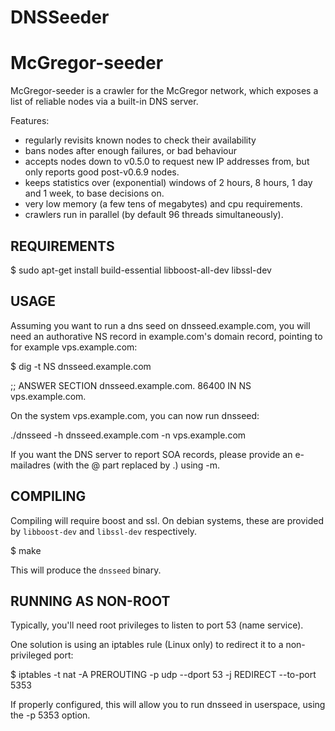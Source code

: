 # DNSSeeder

McGregor-seeder
===============

McGregor-seeder is a crawler for the McGregor network, which exposes a list
of reliable nodes via a built-in DNS server.

Features:
* regularly revisits known nodes to check their availability
* bans nodes after enough failures, or bad behaviour
* accepts nodes down to v0.5.0 to request new IP addresses from,
  but only reports good post-v0.6.9 nodes.
* keeps statistics over (exponential) windows of 2 hours, 8 hours,
  1 day and 1 week, to base decisions on.
* very low memory (a few tens of megabytes) and cpu requirements.
* crawlers run in parallel (by default 96 threads simultaneously).

REQUIREMENTS
------------

$ sudo apt-get install build-essential libboost-all-dev libssl-dev

USAGE
-----

Assuming you want to run a dns seed on dnsseed.example.com, you will
need an authorative NS record in example.com's domain record, pointing
to for example vps.example.com:

$ dig -t NS dnsseed.example.com

;; ANSWER SECTION
dnsseed.example.com.   86400    IN      NS     vps.example.com.

On the system vps.example.com, you can now run dnsseed:

./dnsseed -h dnsseed.example.com -n vps.example.com

If you want the DNS server to report SOA records, please provide an
e-mailadres (with the @ part replaced by .) using -m.

COMPILING
---------
Compiling will require boost and ssl.  On debian systems, these are provided
by `libboost-dev` and `libssl-dev` respectively.

$ make

This will produce the `dnsseed` binary.


RUNNING AS NON-ROOT
-------------------

Typically, you'll need root privileges to listen to port 53 (name service).

One solution is using an iptables rule (Linux only) to redirect it to
a non-privileged port:

$ iptables -t nat -A PREROUTING -p udp --dport 53 -j REDIRECT --to-port 5353

If properly configured, this will allow you to run dnsseed in userspace, using
the -p 5353 option.